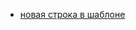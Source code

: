 * [новая строка в шаблоне](/articles/%D0%BD%D0%BE%D0%B2%D0%B0%D1%8F%20%D1%81%D1%82%D1%80%D0%BE%D0%BA%D0%B0%20%D0%B2%20%D1%88%D0%B0%D0%B1%D0%BB%D0%BE%D0%BD%D0%B5.md)
